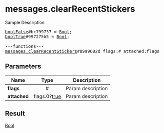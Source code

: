 # messages.clearRecentStickers

Sample Description

<pre>
<a href="../constructor/boolFalse.md">boolFalse</a>#bc799737 = <a href="../type/Bool.md">Bool</a>;
<a href="../constructor/boolTrue.md">boolTrue</a>#997275b5 = <a href="../type/Bool.md">Bool</a>;

---functions---
<a href="../method/messages.clearRecentStickers.md">messages.clearRecentStickers</a>#8999602d flags:# attached:flags.0?<a href="../type/true.md">true</a> = <a href="../type/Bool.md">Bool</a>;
</pre>
## Parameters

| Name | Type | Description |
|------|:----:|-------------|
| **flags** | # | Param description |
| **attached** | flags.0?<a href="../type/true.md">true</a> | Param description |

## Result

<a href="../type/Bool.md">Bool</a>

